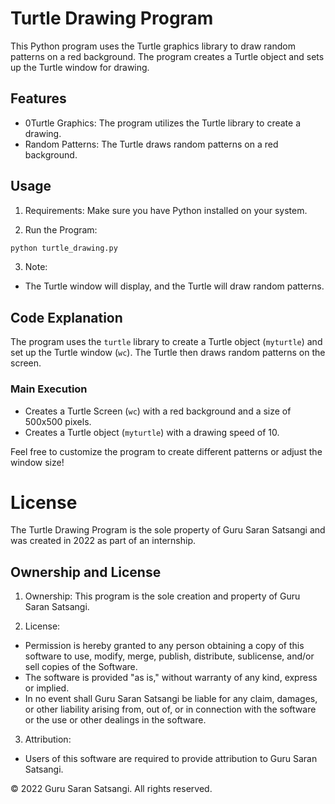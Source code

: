 # Turtle Drawing Program

This Python program uses the Turtle graphics library to draw random patterns on a red background. The program creates a Turtle object and sets up the Turtle window for drawing.

## Features

- 0Turtle Graphics:  The program utilizes the Turtle library to create a drawing.
-  Random Patterns:  The Turtle draws random patterns on a red background.

## Usage

1.  Requirements:  Make sure you have Python installed on your system.

2.  Run the Program: 
   ```bash
   python turtle_drawing.py
   ```

3.  Note: 
   - The Turtle window will display, and the Turtle will draw random patterns.

## Code Explanation

The program uses the `turtle` library to create a Turtle object (`myturtle`) and set up the Turtle window (`wc`). The Turtle then draws random patterns on the screen.

### Main Execution
- Creates a Turtle Screen (`wc`) with a red background and a size of 500x500 pixels.
- Creates a Turtle object (`myturtle`) with a drawing speed of 10.

Feel free to customize the program to create different patterns or adjust the window size!

# License

The Turtle Drawing Program is the sole property of Guru Saran Satsangi and was created in 2022 as part of an internship.

## Ownership and License

1.  Ownership:  This program is the sole creation and property of Guru Saran Satsangi.

2.  License: 
   - Permission is hereby granted to any person obtaining a copy of this software to use, modify, merge, publish, distribute, sublicense, and/or sell copies of the Software.
   - The software is provided "as is," without warranty of any kind, express or implied.
   - In no event shall Guru Saran Satsangi be liable for any claim, damages, or other liability arising from, out of, or in connection with the software or the use or other dealings in the software.

3.  Attribution: 
   - Users of this software are required to provide attribution to Guru Saran Satsangi.

© 2022 Guru Saran Satsangi. All rights reserved.